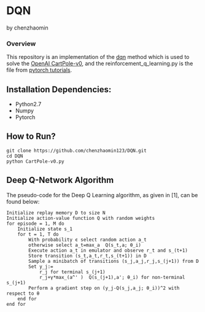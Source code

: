 # DQN
by chenzhaomin

### Overview
This repository is an implementation of  the [dqn](https://storage.googleapis.com/deepmind-media/dqn/DQNNaturePaper.pdf) method which  is used to solve the [OpenAI CartPole-v0](https://gym.openai.com/evaluations/eval_NZKl9J8wTHC3VNQNREUt2Q), and the reinforcement_q_learning.py is the file from [pytorch tutorials](http://pytorch.org/tutorials/intermediate/reinforcement_q_learning.html).

## Installation Dependencies:
* Python2.7
* Numpy
* Pytorch

## How to Run?
```
git clone https://github.com/chenzhaomin123/DQN.git
cd DQN
python CartPole-v0.py
```

## Deep Q-Network Algorithm

The pseudo-code for the Deep Q Learning algorithm, as given in [1], can be found below:

```
Initialize replay memory D to size N
Initialize action-value function Q with random weights
for episode = 1, M do
    Initialize state s_1
    for t = 1, T do
        With probability ϵ select random action a_t
        otherwise select a_t=max_a  Q(s_t,a; θ_i)
        Execute action a_t in emulator and observe r_t and s_(t+1)
        Store transition (s_t,a_t,r_t,s_(t+1)) in D
        Sample a minibatch of transitions (s_j,a_j,r_j,s_(j+1)) from D
        Set y_j:=
            r_j for terminal s_(j+1)
            r_j+γ*max_(a^' )  Q(s_(j+1),a'; θ_i) for non-terminal s_(j+1)
        Perform a gradient step on (y_j-Q(s_j,a_j; θ_i))^2 with respect to θ
    end for
end for
```